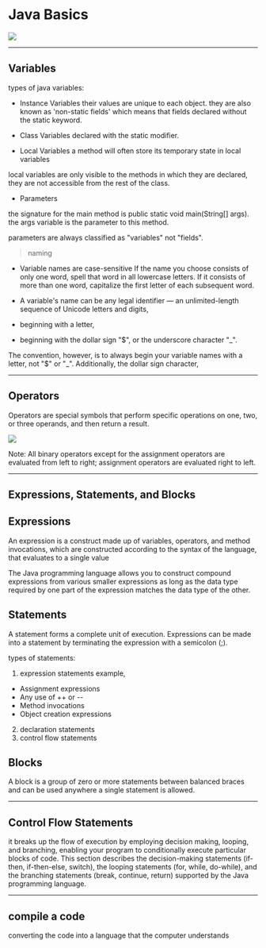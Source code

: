 
# Java Basics 
![](https://ucarecdn.com/6b3c5605-69ac-4ea3-b07f-18eca985f5a6/)



_____________________________________________

## Variables 

types of java variables:

- Instance Variables
 their values are unique to each object.
 they are also known as 'non-static fields' which means that fields declared without the static keyword.

 - Class Variables
 declared with the static modifier.

 - Local Variables 
a method will often store its temporary state in local variables

local variables are only visible to the methods in which they are declared, they are not accessible from the rest of the class.

- Parameters 

the signature for the main method is public static void main(String[] args).
 the args variable is the parameter to this method.

 parameters are always classified as "variables" not "fields".


 > naming 

 - Variable names are case-sensitive
 If the name you choose consists of only one word, spell that word in all lowercase letters. If it consists of more than one word, capitalize the first letter of each subsequent word.

 -  A variable's name can be any legal identifier
  — an unlimited-length sequence of Unicode letters and digits,
  - beginning with a letter,
  -  beginning with the dollar sign "$", or the underscore character "_".
  
   The convention, however, is to always begin your variable names with a letter, not "$" or "_". Additionally, the dollar sign character,

_________________________________________________


   ## Operators
   Operators are special symbols that perform specific operations on one, two, or three operands, and then return a result.


   ![](https://ucarecdn.com/4860994e-105d-456b-a98e-f3c51854830f/-/crop/478x539/214,123/-/preview/)


Note:  All binary operators except for the assignment operators are evaluated from left to right; assignment operators are evaluated right to left.



________________________________________________

## Expressions, Statements, and Blocks

## Expressions

An expression is a construct made up of variables, operators, and method invocations, which are constructed according to the syntax of the language, that evaluates to a single value

The Java programming language allows you to construct compound expressions from various smaller expressions as long as the data type required by one part of the expression matches the data type of the other.


## Statements

 A statement forms a complete unit of execution.  Expressions can be made into a statement by terminating the expression with a semicolon (;).

types of statements:

 1. expression statements
  example, 
- Assignment expressions
- Any use of ++ or --
- Method invocations
- Object creation expressions

2. declaration statements
3. control flow statements




## Blocks

A block is a group of zero or more statements between balanced braces and can be used anywhere a single statement is allowed. 


_________________________________________

## Control Flow Statements

it breaks up the flow of execution by employing decision making, looping, and branching, enabling your program to conditionally execute particular blocks of code. This section describes the decision-making statements (if-then, if-then-else, switch), the looping statements (for, while, do-while), and the branching statements (break, continue, return) supported by the Java programming language.




___________________________________________________


 ## compile a code

 converting the code into a language that the computer understands 